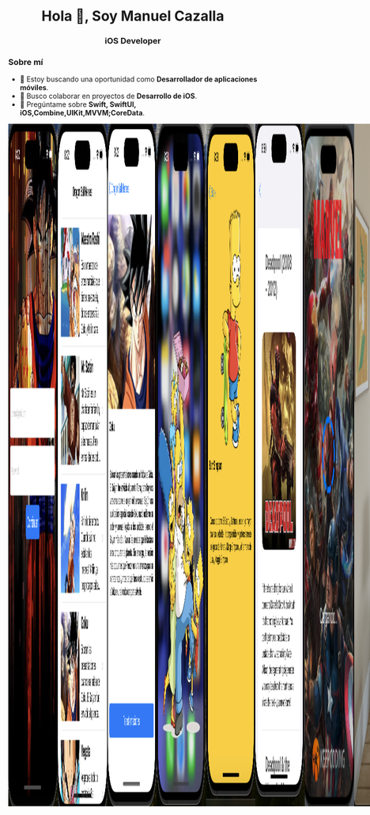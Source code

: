<h1 align="center">Hola 👋, Soy Manuel Cazalla</h1>
<h3 align="center">iOS Developer</h3>

### Sobre mí
- 🔭 Estoy buscando una oportunidad como **Desarrollador de aplicaciones móviles**.
- 👯 Busco colaborar en proyectos de **Desarrollo de iOS**.
- 💬 Pregúntame sobre **Swift, SwiftUI, iOS,Combine,UIKit,MVVM;CoreData**.





<div style="display: flex;">
  <img src="https://github.com/ManuelCAZALLA/ManuelCAZALLA/raw/main/Captura%20de%20pantalla%202023-10-12%20a%20las%208.22.38.png"" alt="Imagen 1" style="width: 100px; height: auto;">
  <img src="https://github.com/ManuelCAZALLA/ManuelCAZALLA/blob/main/Captura%20de%20pantalla%202023-10-12%20a%20las%208.23.26.png" alt="Imagen 2" style="width: 100px; height: auto;">
  <img src="https://github.com/ManuelCAZALLA/ManuelCAZALLA/blob/main/Captura%20de%20pantalla%202023-10-12%20a%20las%208.23.45.png" alt="Imagen 3" style="width: 100px; height: auto;">
  <img src="https://github.com/ManuelCAZALLA/ManuelCAZALLA/blob/main/Captura%20de%20pantalla%202023-10-12%20a%20las%208.28.30.png" alt="Imagen 4" style="width: 100px; height: auto;">
  <img src="https://github.com/ManuelCAZALLA/ManuelCAZALLA/blob/main/Captura%20de%20pantalla%202023-10-12%20a%20las%208.28.54.png" alt="Imagen 5" style="width: 100px; height: auto;">
   <img src="https://github.com/ManuelCAZALLA/ManuelCAZALLA/blob/main/imagen6.png" alt="Imagen 6" style="width: 100px; height: auto;">
<img src="https://github.com/ManuelCAZALLA/ManuelCAZALLA/blob/main/Imagen7.png" alt="Imagen 7" style="width: 100px; height: auto;">
<img src="https://github.com/ManuelCAZALLA/ManuelCAZALLA/blob/main/VisionPro.png" alt="Vision Pro" style="width: 300px; height: auto;">
<div style="display: flex;">

 
# Habilidades Técnicas:


Desarrollo de aplicaciones nativas para iOS utilizando Swift, UIKit y SwiftUI.
Experiencia en la implementación de patrones de diseño como MVVM y MVC.
Persistencia de datos con Coredata, Swiftdata, UserDefault y Keychain.
Programación reactiva con Combine y RXSwift

## Herramientas y Entornos:

Dominio de Xcode como entorno de desarrollo integrado (IDE).
Control de versiones con Git, GitHub y GitFlow.
Conocimiento de Github Action y Fastlane para automatización de tareas.
Organización de tareas y trello y Jira 

# Frameworks y Librerías:

Uso  de Core Data y SwiftData para la gestión de datos en aplicaciones iOS.
Uso de Keychain para guardar los datos sensibles del usuario.
Integración de MapKit para la implementación de mapas y ubicación.
Programación reactiva con Combine y RXSwift.
Async Await para que la navegación sea mas fluida y el código mas legible y fácil de mantener.
Implementación de animaciones complejas con Core Animation.

## Pruebas y Calidad del Código:

Desarrollo de pruebas unitarias con XCTest para garantizar la robustez del código.
Experiencia en la implementación de pruebas de interfaz de usuario para garantizar una experiencia fluida para el usuario final.

# Gestión de Dependencias:

Uso efectivo de gestores de dependencias como CocoaPods y Swift Package Manager.
Integración y gestión de bibliotecas externas para mejorar la eficiencia del desarrollo.

## Diseño de Interfaces de Usuario:

Creación de interfaces atractivas y funcionales utilizando UIKit y SwiftUI.

# Certificaciones

Aquí están algunas de las certificaciones que he obtenido:

## 📚 **Certificaciones en Desarrollo de iOS y Programación Móvil**

- **[Bootcamp Desarrollo de Apps Móviles Fullstack](https://github.com/ManuelCAZALLA/ManuelCAZALLA/blob/main/Bootcamp%20Desarrollo%20de%20Apps%20M%C3%B3viles%20Fullstack.pdf)** - KeepCoding® (Expedición: mayo 2024)
  ![Bootcamp Desarrollo](https://github.com/ManuelCAZALLA/ManuelCAZALLA/blob/main/Captura%20de%20pantalla%202024-02-09%20a%20las%2015.59.48.png)

- **[Aprende a Programar desde Cero - Full Stack Junior Bootcamp](https://github.com/ManuelCAZALLA/ManuelCAZALLA/blob/main/Aprende%20a%20Programar%20desde%20Cero%20-%20Full%20Stack%20Junior%20Bootcamp.pdf)** - KeepCoding® (Expedición: feb. 2022)
  ![Aprende a Programar](https://github.com/ManuelCAZALLA/ManuelCAZALLA/blob/main/Captura%20de%20pantalla%202024-02-09%20a%20las%2016.01.27.png)

- **[Curso de Desarrollo Apps iOS con Swift](https://github.com/ManuelCAZALLA/ManuelCAZALLA/blob/main/Curso%20de%20Desarrollo%20Apps%20iOS%20con%20Swift.pdf)** - KeepCoding®
  ![Curso Swift](https://github.com/ManuelCAZALLA/ManuelCAZALLA/blob/main/Captura%20de%20pantalla%202024-02-09%20a%20las%2016.10.38.png)

- **[Curso de Git, Github y SourceTree](https://github.com/ManuelCAZALLA/ManuelCAZALLA/blob/main/Curso%20de%20Git%2C%20Github%20y%20SourceTree.pdf)** - KeepCoding®
  ![GitHub](https://github.com/ManuelCAZALLA/ManuelCAZALLA/blob/main/Captura%20de%20pantalla%202024-02-09%20a%20las%2016.13.03.png)

- **[Desarrollo de Apps para iOS con Storyboards](https://github.com/ManuelCAZALLA/ManuelCAZALLA/blob/main/Desarrollo%20de%20Apps%20para%20iOS%20con%20Storyboards.pdf)** - KeepCoding®
  ![Storyboards](https://github.com/ManuelCAZALLA/ManuelCAZALLA/blob/main/Captura%20de%20pantalla%202024-02-09%20a%20las%2016.14.18.png)

- **[Curso de Despliegue iOS y Android](https://github.com/ManuelCAZALLA/ManuelCAZALLA/blob/main/Curso%20de%20Despliegue%20iOS%20y%20Android.pdf)** - KeepCoding®
  ![Despliegue](https://github.com/ManuelCAZALLA/ManuelCAZALLA/blob/main/Captura%20de%20pantalla%202024-02-09%20a%20las%2016.15.02.png)

- **[Curso de Firebase](https://github.com/ManuelCAZALLA/ManuelCAZALLA/blob/main/Curso%20de%20Firebase.pdf)** - KeepCoding®
  ![Firebase](https://github.com/ManuelCAZALLA/ManuelCAZALLA/blob/main/Captura%20de%20pantalla%202024-02-09%20a%20las%2016.16.37.png)

- **[Curso de Fundamentos Android](https://github.com/ManuelCAZALLA/ManuelCAZALLA/blob/main/Curso%20de%20Fundamentos%20Android.pdf)** - KeepCoding®
  ![Fundamentos Android](https://github.com/ManuelCAZALLA/ManuelCAZALLA/blob/main/Captura%20de%20pantalla%202024-02-09%20a%20las%2016.17.12.png)

- **[Curso de Git](https://github.com/ManuelCAZALLA/ManuelCAZALLA/blob/main/Curso%20de%20Git.pdf)** - KeepCoding®
  ![Git](https://github.com/ManuelCAZALLA/ManuelCAZALLA/blob/main/Captura%20de%20pantalla%202024-02-09%20a%20las%2016.17.50.png)

## 🧑‍💻 **Certificaciones en Programación y Diseño**

- **[Curso de Introducción a la Programación desde Cero](https://github.com/ManuelCAZALLA/ManuelCAZALLA/blob/main/Curso%20de%20Introducción%20a%20la%20Programación%20desde%20Cero.pdf)** - KeepCoding®
  ![Introducción a la Programación](https://github.com/ManuelCAZALLA/ManuelCAZALLA/blob/main/Captura%20de%20pantalla%202024-02-09%20a%20las%2016.19.09.png)

- **[Curso de Programación Moderna con Python](https://github.com/ManuelCAZALLA/ManuelCAZALLA/blob/main/Curso%20de%20Programación%20Moderna%20con%20Python.pdf)** - KeepCoding®
  ![Python](https://github.com/ManuelCAZALLA/ManuelCAZALLA/blob/main/Captura%20de%20pantalla%202024-02-09%20a%20las%2016.19.50.png)

- **[Curso de Desarrollo Web con HTML5 y CSS](https://github.com/ManuelCAZALLA/ManuelCAZALLA/blob/main/Curso%20de%20Desarrollo%20Web%20con%20HTML5%20y%20CSS.pdf)** - KeepCoding®
  ![HTML5 CSS](https://github.com/ManuelCAZALLA/ManuelCAZALLA/blob/main/Captura%20de%20pantalla%202024-02-09%20a%20las%2016.20.17.png)

- **[Lenguaje Kotlin](https://github.com/ManuelCAZALLA/ManuelCAZALLA/blob/main/Lenguaje%20Kotlin.pdf)** - KeepCoding®
  ![Kotlin](https://github.com/ManuelCAZALLA/ManuelCAZALLA/blob/main/Captura%20de%20pantalla%202024-02-09%20a%20las%2016.21.12.png)

- **[Lenguaje Swift](https://github.com/ManuelCAZALLA/ManuelCAZALLA/blob/main/Lenguaje%20Swift.pdf)** - KeepCoding®
  ![Swift](https://github.com/ManuelCAZALLA/ManuelCAZALLA/blob/main/Captura%20de%20pantalla%202024-02-09%20a%20las%2016.21.55.png)

- **[Mobile 101]([https://github.com/ManuelCAZALLA/ManuelCAZALLA/blob/main/Mobile%20101.pdf](https://github.com/ManuelCAZALLA/ManuelCAZALLA/blob/main/101.pdf))** - KeepCoding®
 
- **[Modelo de Datos e Introducción a SQL](https://github.com/ManuelCAZALLA/ManuelCAZALLA/blob/main/Modelo%20de%20Datos%20e%20Introducción%20a%20SQL.pdf)** - KeepCoding®
  ![SQL](https://github.com/ManuelCAZALLA/ManuelCAZALLA/blob/main/Captura%20de%20pantalla%202024-02-09%20a%20las%2016.23.14.png)

- **[Patrones de Diseño](https://github.com/ManuelCAZALLA/ManuelCAZALLA/blob/main/Patrones%20de%20Diseño.pdf)** - KeepCoding®
  ![Patrones de Diseño](https://github.com/ManuelCAZALLA/ManuelCAZALLA/blob/main/Captura%20de%20pantalla%202024-02-09%20a%20las%2016.24.04.png)

- **[Programación Orientada a Objetos](https://github.com/ManuelCAZALLA/ManuelCAZALLA/blob/main/Programación%20Orientada%20a%20Objetos.pdf)** - KeepCoding®
  ![POO](https://github.com/ManuelCAZALLA/ManuelCAZALLA/blob/main/Captura%20de%20pantalla%202024-02-09%20a%20las%2016.24.32.png)

- **[Server Side Swift](https://github.com/ManuelCAZALLA/ManuelCAZALLA/blob/main/Server%20Side%20Swift.pdf)** - KeepCoding®
  ![Server Side Swift](https://github.com/ManuelCAZALLA/ManuelCAZALLA/blob/main/Captura%20de%20pantalla%202024-02-09%20a%20las%2016.25.14.png)

- **[UX Móvil & Diseño UI](https://github.com/ManuelCAZALLA/ManuelCAZALLA/blob/main/UX%20Móvil%20%26%20Diseño%20UI.pdf)** - KeepCoding®
  ![UX UI](https://github.com/ManuelCAZALLA/ManuelCAZALLA/blob/main/Captura%20de%20pantalla%202024-02-09%20a%20las%2016.25.57.png)

- **[iOS Avanzado](https://github.com/ManuelCAZALLA/ManuelCAZALLA/blob/main/iOS%20Avanzado.pdf)** - KeepCoding®
  ![iOS Avanzado](https://github.com/ManuelCAZALLA/ManuelCAZALLA/blob/main/Captura%20de%20pantalla%202024-02-09%20a%20las%2016.26.29.png)

- **[iOS Superpoderes](https://github.com/ManuelCAZALLA/ManuelCAZALLA/blob/main/iOS%20Superpoderes.pdf)** - KeepCoding®
  ![Superpoderes iOS](https://github.com/ManuelCAZALLA/ManuelCAZALLA/blob/main/Captura%20de%20pantalla%202024-02-09%20a%20las%2016.27.05.png)







![Estadísticas Generales](https://github-readme-stats.vercel.app/api?username=ManuelCAZALLA&show_icons=true&count_private=true)




### Conéctate conmigo:
- LinkedIn: [Manuel Cazalla](https://linkedin.com/in/manuel-cazalla-colmenero-965bb110a)
- Facebook: [Manuel Cazalla](https://www.facebook.com/manuel.cazallacolmenero)
- Correo electrónico: [manuelcm23@hotmail.com](mailto:manuelcm23@hotmail.com)
- Teléfono: 622077578






